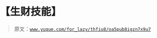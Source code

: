 # 【生财技能】

> 原文：[`www.yuque.com/for_lazy/thfiu8/oa5pub8igzn7x9u7`](https://www.yuque.com/for_lazy/thfiu8/oa5pub8igzn7x9u7)



